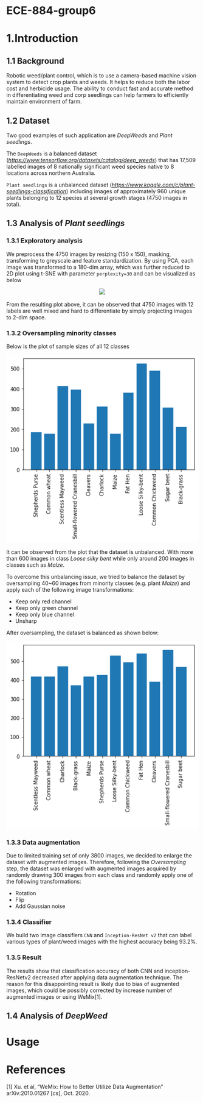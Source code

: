 # ECE-884-group6

# 1.Introduction

## 1.1 Background
Robotic weed/plant control, which is to use a camera-based machine vision system to detect crop plants and weeds. It helps to reduce both the labor cost and herbicide usage. The ability to conduct fast and accurate method in differentiating weed and corp seedlings can help farmers to efficiently maintain environment of farm. 

## 1.2 Dataset
Two good examples of such application are _DeepWeeds_ and _Plant seedlings_.

The `DeepWeeds` is a balanced dataset (_https://www.tensorflow.org/datasets/catalog/deep_weeds_) that has 17,509 labelled images of 8 nationally significant weed species native to 8 locations across northern Australia. 

`Plant seedlings` is a unbalanced dataset (_https://www.kaggle.com/c/plant-seedlings-classification_) including images of approximately 960 unique plants belonging to 12 species at several growth stages (4750 images in total). 

## 1.3 Analysis of _Plant seedlings_
### 1.3.1 Exploratory analysis
We preprocess the 4750 images by resizing (150 x 150), masking, transforming to greyscale and feature standardization. By using PCA, each image was transformed to a 180-dim array, which was further reduced to 2D plot using t-SNE with parameter `perplexity=30` and can be visualized as below
<p align="center">
<img src="doc/tSNE_result.png" width="600">
</p>

From the resulting plot above, it can be observed that 4750 images with 12 labels are well mixed and hard to differentiate by simply projecting images to 2-dim space.

### 1.3.2 Oversampling minority classes
Below is the plot of sample sizes of all 12 classes
<p align="center">
<img src="doc/sample_sizes_nooversample.png" width="600">
</p>

It can be observed from the plot that the dataset is unbalanced. With more than 600 images in class _Loose silky bent_ while only around 200 images in classes such as _Malze_.

To overcome this unbalancing issue, we tried to balance the dataset by oversampling 40~60 images from minority classes (e.g. plant _Malze_) and apply each of the following image transformations:
- Keep only red channel
- Keep only green channel
- Keep only blue channel
- Unsharp

After oversampling, the dataset is balanced as shown below:
<p align="center">
<img src="doc/sample_sizes_oversample.png" width="600">
</p>

### 1.3.3 Data augmentation
Due to limited training set of only 3800 images, we decided to enlarge the dataset with augmented images. Therefore, following the _Oversampling_ step, the dataset was enlarged with augmented images acquired by randomly drawing 300 images from each class and randomly apply one of the following transformations:
- Rotation
- Flip
- Add Gaussian noise


### 1.3.4 Classifier
We build two image classifiers `CNN` and `Inception-ResNet v2` that can label various types of plant/weed images with the highest accuracy being 93.2%.

### 1.3.5 Result

The results show that classification accuracy of both CNN and inception-ResNetv2 decreased after applying data augmentation technique. The reason for this disappointing result is likely due to bias of augmented images, which could be possibly corrected by increase number of augmented images or using WeMix[1].

## 1.4 Analysis of _DeepWeed_


# Usage





# References
[1] Xu. et al, “WeMix: How to Better Utilize Data Augmentation” arXiv:2010.01267 [cs], Oct. 2020.



